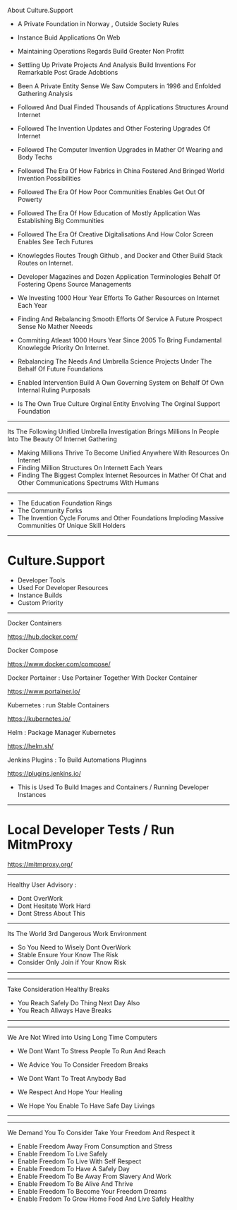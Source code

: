 
About Culture.Support

- A Private Foundation in Norway ,  Outside Society Rules
- Instance Buid Applications On Web 
- Maintaining Operations Regards Build Greater Non Profitt
- Settling Up Private Projects And Analysis Build Inventions For Remarkable Post Grade Adobtions


- Been A Private Entity Sense We Saw Computers in 1996 and Enfolded Gathering Analysis 
- Followed And Dual Finded Thousands of Applications Structures Around Internet 
- Followed The Invention Updates and Other Fostering Upgrades Of Internet 
- Followed The Computer Invention Upgrades in Mather Of Wearing and Body Techs 
- Followed The Era Of How Fabrics in China Fostered And Bringed World Invention Possibilities
- Followed The Era Of How Poor Communities Enables Get Out Of Powerty
- Followed The Era Of How Education of Mostly Application Was Establishing Big Communities 
- Followed The Era Of Creative Digitalisations And How Color Screen Enables See Tech Futures 
- Knowlegdes Routes Trough Github , and Docker and Other Build Stack Routes on Internet.

- Developer Magazines and Dozen Application Terminologies Behalf Of Fostering Opens Source Managements


- We Investing 1000 Hour Year Efforts To Gather Resources on Internet Each Year 
- Finding And Rebalancing Smooth Efforts Of Service A Future Prospect Sense No Mather Neeeds 

- Commiting Atleast 1000 Hours Year Since 2005 To Bring Fundamental Knowlegde Priority On Internet. 

- Rebalancing The Needs And Umbrella Science Projects Under The Behalf Of Future Foundations
- Enabled Intervention Build A Own Governing System on Behalf Of Own Internal Ruling Purposals 
- Is The Own True Culture Orginal Entity Envolving The Orginal Support Foundation 

-----

Its The Following Unified Umbrella Investigation Brings Millions In People Into The Beauty Of Internet Gathering

- Making Millions Thrive To Become Unified Anywhere With Resources On Internet 
- Finding Million Structures On Internett Each Years
- Finding The Biggest Complex Internet Resources in Mather Of Chat and Other Communications Spectrums With Humans

----

- The Education Foundation Rings 
- The Community Forks 
- The Invention Cycle Forums and Other Foundations Imploding Massive Communities Of Unique Skill Holders

----------

# Culture.Support


- Developer Tools 
- Used For Developer Resources 
- Instance Builds 
- Custom Priority 

-------



 Docker Containers 


https://hub.docker.com/



Docker Compose 


https://www.docker.com/compose/



Docker Portainer : Use Portainer Together With Docker Container

https://www.portainer.io/


Kubernetes : run Stable Containers


https://kubernetes.io/


Helm : Package Manager Kubernetes 


https://helm.sh/


Jenkins Plugins : To Build Automations Pluginns


https://plugins.jenkins.io/



- This is Used To Build Images and Containers / Running Developer Instances




--------------


# Local Developer Tests / Run MitmProxy


https://mitmproxy.org/


----------



Healthy User Advisory :

- Dont OverWork
- Dont Hesitate Work Hard
- Dont Stress About This 

------

Its The World 3rd Dangerous Work Environment

- So You Need to Wisely Dont OverWork 
- Stable Ensure Your Know The Risk
- Consider Only Join if Your Know Risk


--------------
----------

Take Consideration Healthy Breaks 

- You Reach Safely Do Thing Next Day Also 
- You Reach Allways Have Breaks 


------
--------

We Are Not Wired into Using Long Time Computers 

- We Dont Want To Stress People To Run And Reach
- We Advice You To Consider Freedom Breaks 

- We Dont Want To Treat Anybody Bad
- We Respect And Hope Your Healing
- We Hope You Enable To Have Safe Day Livings 

-------
------

We Demand You To Consider Take Your Freedom And Respect it 

- Enable Freedom Away From Consumption and Stress
- Enable Freedom To Live Safely 
- Enable Freedom To Live With Self Respect 
- Enable Freedom To Have A Safely Day 
- Enable Freedom To Be Away From Slavery And Work 
- Enable Freedom To Be Alive And Thrive
- Enable Freedom To Become Your Freedom Dreams
- Enable Fredom To Grow Home Food And Live Safely Healthy 
